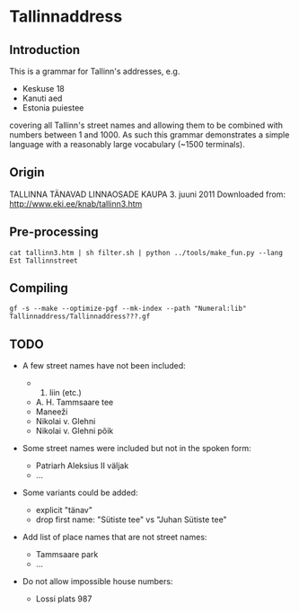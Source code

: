 Tallinnaddress
==============

Introduction
------------

This is a grammar for Tallinn's addresses, e.g.

  * Keskuse 18
  * Kanuti aed
  * Estonia puiestee

covering all Tallinn's street names and allowing them to be combined with numbers
between 1 and 1000. As such this grammar demonstrates a simple language with
a reasonably large vocabulary (~1500 terminals).


Origin
------

TALLINNA TÄNAVAD LINNAOSADE KAUPA
3. juuni 2011
Downloaded from: http://www.eki.ee/knab/tallinn3.htm


Pre-processing
--------------

    cat tallinn3.htm | sh filter.sh | python ../tools/make_fun.py --lang Est Tallinnstreet


Compiling
---------

    gf -s --make --optimize-pgf --mk-index --path "Numeral:lib" Tallinnaddress/Tallinnaddress???.gf

TODO
----

  * A few street names have not been included:
    * 1. liin (etc.)
    * A. H. Tammsaare tee
    * Maneeži
    * Nikolai v. Glehni
    * Nikolai v. Glehni põik

  * Some street names were included but not in the spoken form:
    * Patriarh Aleksius II väljak
    * ...

  * Some variants could be added:
    * explicit "tänav"
    * drop first name: "Sütiste tee" vs "Juhan Sütiste tee"

  * Add list of place names that are not street names:
    * Tammsaare park
    * ...

  * Do not allow impossible house numbers:
    * Lossi plats 987
